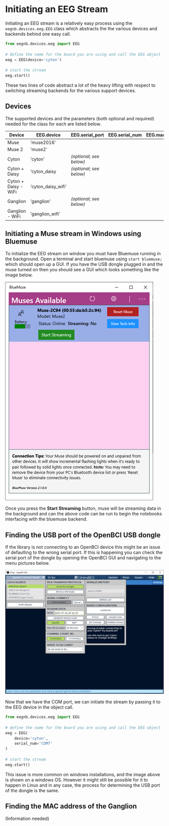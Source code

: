 # Initiating an EEG Stream

Initiating an EEG stream is a relatively easy process using the `eegnb.devices.eeg.EEG` class which abstracts the 
the various devices and backends behind one easy call.

```python
from eegnb.devices.eeg import EEG

# define the name for the board you are using and call the EEG object
eeg = EEG(device='cyton')

# start the stream
eeg.start()
```

These two lines of code abstract a lot of the heavy lifting with respect to switching streaming backends for the various 
support devices.

## Devices

The supported devices and the parameters (both optional and required) needed for the class for each are listed below.

| Device               | EEG.device         | EEG.serial_port | EEG.serial_num | EEG.mac_addr |
|----------------------|--------------------|-----------------|----------------|--------------|
| Muse                 | 'muse2016'         | | | |
| Muse 2               | 'muse2'            | | | |
| Cyton                | 'cyton'            | *(optional; see below)* | | |
| Cyton + Daisy        | 'cyton_daisy       | *(optional; see below)* | | |
| Cyton + Daisy - WiFi | 'cyton_daisy_wifi' |  | | |
| Ganglion             | 'ganglion'         | *(optional; see below)* | | |
| Ganglion - WiFi      | 'ganglion_wifi'    | | | |


## Initiating a Muse stream in Windows using Bluemuse
To initialize the EEG stream on window you must have Bluemuse running in the background. Open a terminal and start 
bluemuse using `start bluemuse;` which should open up a GUI. If you have the USB dongle plugged in and the muse turned on 
then you should see a GUI which looks something like the image below.

![fig](../img/bluemuse.PNG)

Once you press the **Start Streaming** button, muse will be streaming data in the background and can the above code can 
be run to begin the notebooks interfacing with the bluemuse backend.


## Finding the USB port of the OpenBCI USB dongle
If the library is not connecting to an OpenBCI device this might be an issue of defaulting to the wrong serial 
port. If this is happening you can check the serial port of the dongle by opening the OpenBCI GUI and navigating to the 
menu pictures below.

![fig](../img/windows_usb_select.PNG)

Now that we have the COM port, we can initiate the stream by passing it to the EEG device in the object call.
```python
from eegnb.devices.eeg import EEG

# define the name for the board you are using and call the EEG object
eeg = EEG(
    device='cyton',
    serial_num='COM7'
)

# start the stream
eeg.start()
```

This issue is more common on windows installations, and the image above is shown on a windows OS. However it might still 
be possible for it to happen in Linux and in any case, the process for determining the USB port of the dongle is the same.

## Finding the MAC address of the Ganglion

(Information needed)